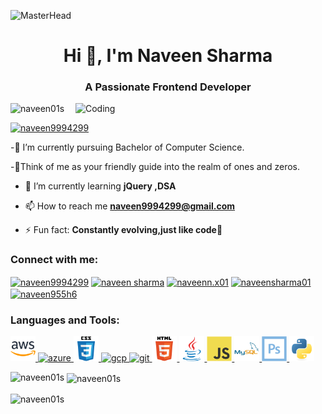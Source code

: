 ![MasterHead](https://media.licdn.com/dms/image/D5616AQGIpQttjWI2RA/profile-displaybackgroundimage-shrink_350_1400/0/1672841152527?e=1699488000&v=beta&t=xKcvZV6wUYvr6PBuQdWcvjPLdopgnaGCiGiyrFNFSLU)
<h1 align="center">Hi 👋, I'm Naveen Sharma</h1>
<h3 align="center">A Passionate Frontend Developer</h3>
<img align="right" alt="Coding" width="400" src="https://cdn.dribbble.com/users/1162077/screenshots/3848914/programmer.gif">


<p align="left"> <img src="https://komarev.com/ghpvc/?username=naveen01s&label=Profile%20views&color=0e75b6&style=flat" alt="naveen01s" /> </p>

<p align="left"> <a href="https://twitter.com/naveen9994299" target="blank"><img src="https://img.shields.io/twitter/follow/naveen9994299?logo=twitter&style=for-the-badge" alt="naveen9994299" /></a> </p>
-🔭 I’m currently pursuing Bachelor of Computer Science.

-👯Think of me as your friendly guide into the realm of ones and zeros.

- 🌱 I’m currently learning **jQuery ,DSA**

- 📫 How to reach me **naveen9994299@gmail.com**

- ⚡ Fun fact: **Constantly evolving,just like code🔄**

<h3 align="left">Connect with me:</h3>
<p align="left">
<a href="https://twitter.com/naveen9994299" target="blank"><img align="center" src="https://raw.githubusercontent.com/rahuldkjain/github-profile-readme-generator/master/src/images/icons/Social/twitter.svg" alt="naveen9994299" height="30" width="40" /></a>
<a href="https://linkedin.com/in/naveen sharma" target="blank"><img align="center" src="https://raw.githubusercontent.com/rahuldkjain/github-profile-readme-generator/master/src/images/icons/Social/linked-in-alt.svg" alt="naveen sharma" height="30" width="40" /></a>
<a href="https://instagram.com/naveenn.x01" target="blank"><img align="center" src="https://raw.githubusercontent.com/rahuldkjain/github-profile-readme-generator/master/src/images/icons/Social/instagram.svg" alt="naveenn.x01" height="30" width="40" /></a>
<a href="https://www.leetcode.com/naveensharma01" target="blank"><img align="center" src="https://raw.githubusercontent.com/rahuldkjain/github-profile-readme-generator/master/src/images/icons/Social/leet-code.svg" alt="naveensharma01" height="30" width="40" /></a>
<a href="https://auth.geeksforgeeks.org/user/naveen955h6" target="blank"><img align="center" src="https://raw.githubusercontent.com/rahuldkjain/github-profile-readme-generator/master/src/images/icons/Social/geeks-for-geeks.svg" alt="naveen955h6" height="30" width="40" /></a>
</p>

<h3 align="left">Languages and Tools:</h3>
<p align="left"> <a href="https://aws.amazon.com" target="_blank" rel="noreferrer"> <img src="https://raw.githubusercontent.com/devicons/devicon/master/icons/amazonwebservices/amazonwebservices-original-wordmark.svg" alt="aws" width="40" height="40"/> </a> <a href="https://azure.microsoft.com/en-in/" target="_blank" rel="noreferrer"> <img src="https://www.vectorlogo.zone/logos/microsoft_azure/microsoft_azure-icon.svg" alt="azure" width="40" height="40"/> </a> <a href="https://www.w3schools.com/css/" target="_blank" rel="noreferrer"> <img src="https://raw.githubusercontent.com/devicons/devicon/master/icons/css3/css3-original-wordmark.svg" alt="css3" width="40" height="40"/> </a> <a href="https://cloud.google.com" target="_blank" rel="noreferrer"> <img src="https://www.vectorlogo.zone/logos/google_cloud/google_cloud-icon.svg" alt="gcp" width="40" height="40"/> </a> <a href="https://git-scm.com/" target="_blank" rel="noreferrer"> <img src="https://www.vectorlogo.zone/logos/git-scm/git-scm-icon.svg" alt="git" width="40" height="40"/> </a> <a href="https://www.w3.org/html/" target="_blank" rel="noreferrer"> <img src="https://raw.githubusercontent.com/devicons/devicon/master/icons/html5/html5-original-wordmark.svg" alt="html5" width="40" height="40"/> </a> <a href="https://www.java.com" target="_blank" rel="noreferrer"> <img src="https://raw.githubusercontent.com/devicons/devicon/master/icons/java/java-original.svg" alt="java" width="40" height="40"/> </a> <a href="https://developer.mozilla.org/en-US/docs/Web/JavaScript" target="_blank" rel="noreferrer"> <img src="https://raw.githubusercontent.com/devicons/devicon/master/icons/javascript/javascript-original.svg" alt="javascript" width="40" height="40"/> </a> <a href="https://www.mysql.com/" target="_blank" rel="noreferrer"> <img src="https://raw.githubusercontent.com/devicons/devicon/master/icons/mysql/mysql-original-wordmark.svg" alt="mysql" width="40" height="40"/> </a> <a href="https://www.photoshop.com/en" target="_blank" rel="noreferrer"> <img src="https://raw.githubusercontent.com/devicons/devicon/master/icons/photoshop/photoshop-line.svg" alt="photoshop" width="40" height="40"/> </a> <a href="https://www.python.org" target="_blank" rel="noreferrer"> <img src="https://raw.githubusercontent.com/devicons/devicon/master/icons/python/python-original.svg" alt="python" width="40" height="40"/> </a> </p>

<p><img align="left" src="https://github-readme-stats.vercel.app/api/top-langs?username=naveen01s&show_icons=true&locale=en&layout=compact" alt="naveen01s" /></p>

<p>&nbsp;<img align="center" src="https://github-readme-stats.vercel.app/api?username=naveen01s&show_icons=true&locale=en" alt="naveen01s" /></p>

<p><img align="center" src="https://github-readme-streak-stats.herokuapp.com/?user=naveen01s&" alt="naveen01s" /></p>
